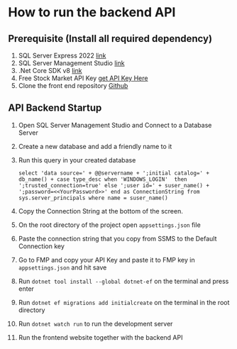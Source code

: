 # How to run the backend API

## Prerequisite (Install all required dependency)
1. SQL Server Express 2022 [link](https://www.microsoft.com/en-us/sql-server/sql-server-downloads)
2. SQL Server Management Studio [link](https://learn.microsoft.com/en-us/sql/ssms/download-sql-server-management-studio-ssms?view=sql-server-ver16)
3. .Net Core SDK v8 [link](https://dotnet.microsoft.com/en-us/download)
4. Free Stock Market API Key [get API Key Here](https://site.financialmodelingprep.com/developer/docs)
5. Clone the front end repository [Github](https://github.com/Photons3/finance-portfolio-frontend)

## API Backend Startup
1. Open SQL Server Management Studio and Connect to a Database Server
2. Create a new database and add a friendly name to it
3. Run this query in your created database
   
   ``select
    'data source=' + @@servername +
    ';initial catalog=' + db_name() +
    case type_desc
        when 'WINDOWS_LOGIN' 
            then ';trusted_connection=true'
        else
            ';user id=' + suser_name() + ';password=<<YourPassword>>'
    end
    as ConnectionString
from sys.server_principals
where name = suser_name()``

5. Copy the Connection String at the bottom of the screen.
6. On the root directory of the project open `appsettings.json` file
7. Paste the connection string that you copy from SSMS to the Default Connection key
8. Go to FMP and copy your API Key and paste it to FMP key in `appsettings.json` and hit save
9. Run `dotnet tool install --global dotnet-ef` on the terminal and press enter
10. Run `dotnet ef migrations add initialcreate` on the terminal in the root directory
11. Run `dotnet watch run` to run the development server
12. Run the frontend website together with the backend API
